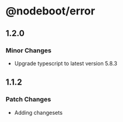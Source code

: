 # @nodeboot/error

## 1.2.0

### Minor Changes

-   Upgrade typescript to latest version 5.8.3

## 1.1.2

### Patch Changes

-   Adding changesets
